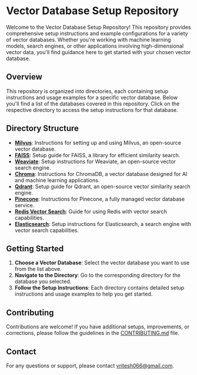 # Vector Database Setup Repository

Welcome to the Vector Database Setup Repository! This repository provides comprehensive setup instructions and example configurations for a variety of vector databases. Whether you're working with machine learning models, search engines, or other applications involving high-dimensional vector data, you'll find guidance here to get started with your chosen vector database.

## Overview

This repository is organized into directories, each containing setup instructions and usage examples for a specific vector database. Below you'll find a list of the databases covered in this repository. Click on the respective directory to access the setup instructions for that database.

## Directory Structure

- **[Milvus](Milvus/)**: Instructions for setting up and using Milvus, an open-source vector database.
- **[FAISS](Faiss_db/)**: Setup guide for FAISS, a library for efficient similarity search.
- **[Weaviate](weaviate/)**: Setup instructions for Weaviate, an open-source vector search engine.
- **[Chroma](Chromadb/)**: Instructions for ChromaDB, a vector database designed for AI and machine learning applications.
- **[Qdrant](Qdrant/)**: Setup guide for Qdrant, an open-source vector similarity search engine.
- **[Pinecone](Pinecone/)**: Instructions for Pinecone, a fully managed vector database service.
- **[Redis Vector Search](Redis/)**: Guide for using Redis with vector search capabilities.
- **[Elasticsearch](Elastic_Search/)**: Setup instructions for Elasticsearch, a search engine with vector search capabilities.


## Getting Started

1. **Choose a Vector Database**: Select the vector database you want to use from the list above.
2. **Navigate to the Directory**: Go to the corresponding directory for the database you selected.
3. **Follow the Setup Instructions**: Each directory contains detailed setup instructions and usage examples to help you get started.

## Contributing

Contributions are welcome! If you have additional setups, improvements, or corrections, please follow the guidelines in the [CONTRIBUTING.md](CONTRIBUTING.md) file.

## Contact

For any questions or support, please contact [vritesh066@gmail.com](mailto:vritesh066@gmail.com).
